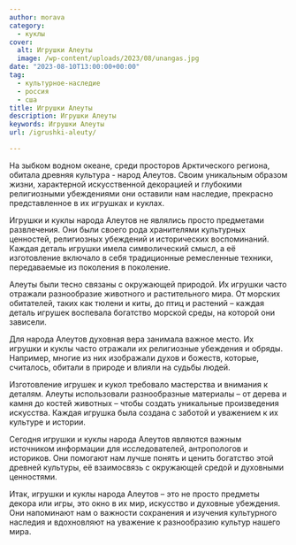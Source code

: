 ```yaml
---
author: morava
category:
  - куклы
cover:
  alt: Игрушки Алеуты
  image: /wp-content/uploads/2023/08/unangas.jpg
date: "2023-08-10T13:00:00+00:00"
tag:
  - культурное-наследие
  - россия
  - сша
title: Игрушки Алеуты
description: Игрушки Алеуты
keywords: Игрушки Алеуты
url: /igrushki-aleuty/

---
```

На зыбком водном океане, среди просторов Арктического региона, обитала древняя культура \- народ Алеутов. Своим уникальным образом жизни, характерной искусственной декорацией и глубокими религиозными убеждениями они оставили нам наследие, прекрасно представленное в их игрушках и куклах.

Игрушки и куклы народа Алеутов не являлись просто предметами развлечения. Они были своего рода хранителями культурных ценностей, религиозных убеждений и исторических воспоминаний. Каждая деталь игрушки имела символический смысл, а её изготовление включало в себя традиционные ремесленные техники, передаваемые из поколения в поколение.

Алеуты были тесно связаны с окружающей природой. Их игрушки часто отражали разнообразие животного и растительного мира. От морских обитателей, таких как тюлени и киты, до птиц и растений – каждая деталь игрушек воспевала богатство морской среды, на которой они зависели.

Для народа Алеутов духовная вера занимала важное место. Их игрушки и куклы часто отражали их религиозные убеждения и обряды. Например, многие из них изображали духов и божеств, которые, считалось, обитали в природе и влияли на судьбы людей.

Изготовление игрушек и кукол требовало мастерства и внимания к деталям. Алеуты использовали разнообразные материалы – от дерева и камня до костей животных – чтобы создать уникальные произведения искусства. Каждая игрушка была создана с заботой и уважением к их культуре и истории.

Сегодня игрушки и куклы народа Алеутов являются важным источником информации для исследователей, антропологов и историков. Они помогают нам лучше понять и ценить богатство этой древней культуры, её взаимосвязь с окружающей средой и духовными ценностями.

Итак, игрушки и куклы народа Алеутов – это не просто предметы декора или игры, это окно в их мир, искусство и духовные убеждения. Они напоминают нам о важности сохранения и изучения культурного наследия и вдохновляют на уважение к разнообразию культур нашего мира.
